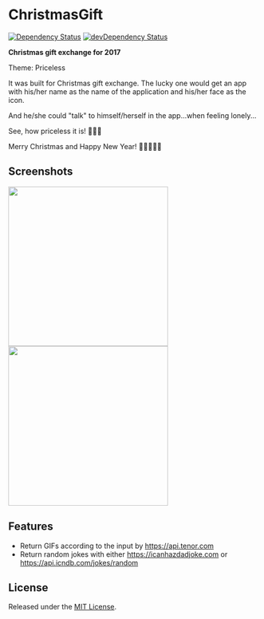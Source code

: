 # ChristmasGift

[![Dependency Status](https://david-dm.org/7kfpun/ChristmasGift.svg)](https://david-dm.org/7kfpun/ChristmasGift) [![devDependency Status](https://david-dm.org/7kfpun/ChristmasGift/dev-status.svg)](https://david-dm.org/7kfpun/ChristmasGift?type=dev)

**Christmas gift exchange for 2017**

Theme: Priceless

It was built for Christmas gift exchange. The lucky one would get an app with his/her name as the name of the application and his/her face as the icon.

And he/she could "talk" to himself/herself in the app...when feeling lonely...

See, how priceless it is! 🍃🍃🍃

Merry Christmas and Happy New Year! 🎅🏻🎄🎁🎉

## Screenshots

<img src="https://raw.github.com/7kfpun/ChristmasGift/master/assets/screenshot0.png" width="320"> <img src="https://raw.github.com/7kfpun/ChristmasGift/master/assets/screenshot1.png" width="320">

## Features

- Return GIFs according to the input by https://api.tenor.com
- Return random jokes with either https://icanhazdadjoke.com or https://api.icndb.com/jokes/random

## License

Released under the [MIT License](http://opensource.org/licenses/MIT).
